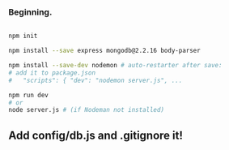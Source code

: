 ### Beginning.

```bash

npm init

npm install --save express mongodb@2.2.16 body-parser

npm install --save-dev nodemon # auto-restarter after save:
# add it to package.json
#   "scripts": { "dev": "nodemon server.js", ...

npm run dev
# or
node server.js # (if Nodeman not installed)

```
## Add config/db.js and .gitignore it!

